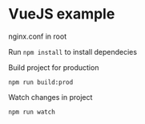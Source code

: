 # VueJS example

nginx.conf in root

Run `npm install` to install dependecies

Build project for production
```
npm run build:prod
```

Watch changes in project
```
npm run watch
```
